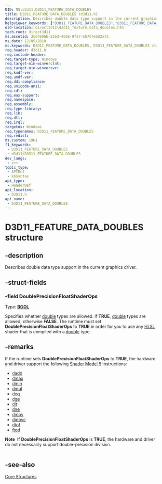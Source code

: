 ```yaml
---
UID: NS:d3d11.D3D11_FEATURE_DATA_DOUBLES
title: D3D11_FEATURE_DATA_DOUBLES (d3d11.h)
description: Describes double data type support in the current graphics driver.
helpviewer_keywords: ["D3D11_FEATURE_DATA_DOUBLES","D3D11_FEATURE_DATA_DOUBLES structure [Direct3D 11]","d3d11/D3D11_FEATURE_DATA_DOUBLES","dde276ab-cd61-a449-9965-674c9221da9c","direct3d11.d3d11_feature_data_doubles"]
old-location: direct3d11\d3d11_feature_data_doubles.htm
tech.root: direct3d11
ms.assetid: 3cd4006b-25bd-46b8-9fa7-6b7d7eb82a75
ms.date: 12/05/2018
ms.keywords: D3D11_FEATURE_DATA_DOUBLES, D3D11_FEATURE_DATA_DOUBLES structure [Direct3D 11], d3d11/D3D11_FEATURE_DATA_DOUBLES, dde276ab-cd61-a449-9965-674c9221da9c, direct3d11.d3d11_feature_data_doubles
req.header: d3d11.h
req.include-header: 
req.target-type: Windows
req.target-min-winverclnt: 
req.target-min-winversvr: 
req.kmdf-ver: 
req.umdf-ver: 
req.ddi-compliance: 
req.unicode-ansi: 
req.idl: 
req.max-support: 
req.namespace: 
req.assembly: 
req.type-library: 
req.lib: 
req.dll: 
req.irql: 
targetos: Windows
req.typenames: D3D11_FEATURE_DATA_DOUBLES
req.redist: 
ms.custom: 19H1
f1_keywords:
 - D3D11_FEATURE_DATA_DOUBLES
 - d3d11/D3D11_FEATURE_DATA_DOUBLES
dev_langs:
 - c++
topic_type:
 - APIRef
 - kbSyntax
api_type:
 - HeaderDef
api_location:
 - D3D11.h
api_name:
 - D3D11_FEATURE_DATA_DOUBLES
---
```


# D3D11_FEATURE_DATA_DOUBLES structure


## -description

Describes double data type support in the current graphics driver.

## -struct-fields

### -field DoublePrecisionFloatShaderOps

Type: <b><a href="/windows/desktop/WinProg/windows-data-types">BOOL</a></b>

Specifies whether <a href="/windows/desktop/direct3dhlsl/dx-graphics-hlsl-scalar">double</a> types are allowed. If <b>TRUE</b>, <a href="/windows/desktop/direct3dhlsl/dx-graphics-hlsl-scalar">double</a> types are allowed; otherwise <b>FALSE</b>. The runtime must set <b>DoublePrecisionFloatShaderOps</b> to  <b>TRUE</b> in order for you to use any <a href="/windows/desktop/direct3dhlsl/dx-graphics-hlsl">HLSL</a> shader that is compiled with a <a href="/windows/desktop/direct3dhlsl/dx-graphics-hlsl-scalar">double</a> type.

## -remarks

If the runtime sets <b>DoublePrecisionFloatShaderOps</b> to  <b>TRUE</b>, the hardware and driver support the following <a href="/windows/desktop/direct3dhlsl/d3d11-graphics-reference-sm5">Shader Model 5</a> instructions:

<ul>
<li>
<a href="/windows/desktop/direct3dhlsl/dadd---sm5---asm-">dadd</a>
</li>
<li>
<a href="/windows/desktop/direct3dhlsl/dmax--sm5---asm-">dmax</a>
</li>
<li>
<a href="/windows/desktop/direct3dhlsl/dmin--sm5---asm-">dmin</a>
</li>
<li>
<a href="/windows/desktop/direct3dhlsl/dmul--sm5---asm-">dmul</a>
</li>
<li>
<a href="/windows/desktop/direct3dhlsl/deq--sm5---asm-">deq</a>
</li>
<li>
<a href="/windows/desktop/direct3dhlsl/dge--sm5---asm-">dge</a>
</li>
<li>
<a href="/windows/desktop/direct3dhlsl/dlt--sm5---asm-">dlt</a>
</li>
<li>
<a href="/windows/desktop/direct3dhlsl/dne--sm5---asm-">dne</a>
</li>
<li>
<a href="/windows/desktop/direct3dhlsl/dmov--sm5---asm-">dmov</a>
</li>
<li>
<a href="/windows/desktop/direct3dhlsl/dmovc--sm5---asm-">dmovc</a>
</li>
<li>
<a href="/windows/desktop/direct3dhlsl/dtof--sm5---asm-">dtof</a>
</li>
<li>
<a href="/windows/desktop/direct3dhlsl/ftod--sm5---asm-">ftod</a>
</li>
</ul>
<div class="alert"><b>Note</b>  If <b>DoublePrecisionFloatShaderOps</b> is <b>TRUE</b>, the hardware and driver do not necessarily support double-precision division.</div>
<div> </div>

## -see-also

<a href="/windows/desktop/direct3d11/d3d11-graphics-reference-d3d11-core-structures">Core Structures</a>